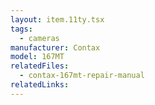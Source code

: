 ```yaml
---
layout: item.11ty.tsx
tags:
  - cameras
manufacturer: Contax
model: 167MT
relatedFiles:
  - contax-167mt-repair-manual
relatedLinks:
---
```

